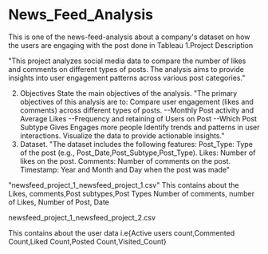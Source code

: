 # News_Feed_Analysis
This is one of the news-feed-analysis about a company's dataset on how the users are engaging with the post done in Tableau
1.Project Description

  "This project analyzes social media data to compare the number of likes and comments on different types of posts. The analysis aims to provide insights into user  engagement patterns across various post categories."


  
2. Objectives
State the main objectives of the analysis.
"The primary objectives of this analysis are to:
Compare user engagement (likes and comments) across different types of posts.
--Monthly Post activity and Average Likes
--Frequency and retaining of Users on Post
--Which Post Subtype Gives Engages more people
Identify trends and patterns in user interactions.
Visualize the data to provide actionable insights."
4. Dataset.
"The dataset includes the following features:
Post_Type: Type of the post (e.g., Post_Date,Post_Subtype,Post_Type).
Likes: Number of likes on the post.
Comments: Number of comments on the post.
Timestamp: Year and Month and Day when the post was made"


"newsfeed_project_1_newsfeed_project_1.csv"
This contains about the Likes, comments,Post subtypes,Post Types
Number of comments, number of Likes, Number of Post, Date

newsfeed_project_1_newsfeed_project_2.csv

This contains about the user data i.e{Active users count,Commented Count,Liked Count,Posted Count,Visited_Count}




